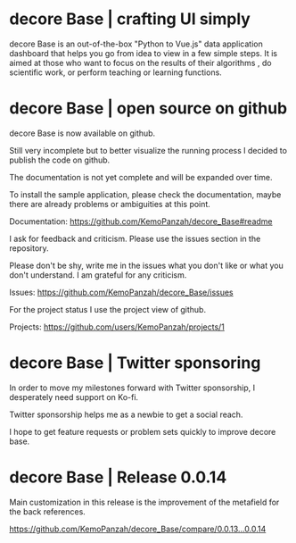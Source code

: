 # decore Base | crafting UI simply
decore Base is an out-of-the-box "Python to Vue.js" data application dashboard that helps you go from idea to view in a few simple steps. It is aimed at those who want to focus on the results of their algorithms , do scientific work, or perform teaching or learning functions.

# decore Base | open source on github
decore Base is now available on github. 

Still very incomplete but to better visualize the running process I decided to publish the code on github.

The documentation is not yet complete and will be expanded over time. 

To install the sample application, please check the documentation, maybe there are already problems or ambiguities at this point.

Documentation:
https://github.com/KemoPanzah/decore_Base#readme

I ask for feedback and criticism. Please use the issues section in the repository.

Please don't be shy, write me in the issues what you don't like or what you don't understand. I am grateful for any criticism.

Issues: 
https://github.com/KemoPanzah/decore_Base/issues

For the project status I use the project view of github.

Projects: 
https://github.com/users/KemoPanzah/projects/1

# decore Base | Twitter sponsoring
In order to move my milestones forward with Twitter sponsorship, I desperately need support on Ko-fi.

Twitter sponsorship helps me as a newbie to get a social reach.

I hope to get feature requests or problem sets quickly to improve decore base.

# decore Base | Release 0.0.14
Main customization in this release is the improvement of the metafield for the back references.

https://github.com/KemoPanzah/decore_Base/compare/0.0.13...0.0.14